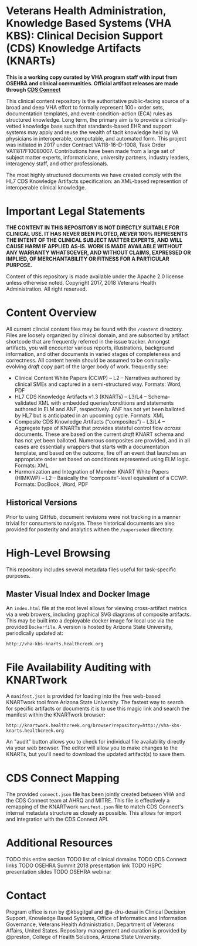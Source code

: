 ﻿# Veterans Health Administration, Knowledge Based Systems (VHA KBS): Clinical Decision Support (CDS) Knowledge Artifacts (KNARTs)

**This is a working copy curated by VHA program staff with input from OSEHRA and clinical communities. Official artifact releases are made through [CDS Connect](https://cds.ahrq.gov/cdsconnect/explore)**

This clinical content repository is the authoritative public-facing source of a broad and deep VHA effort to formally represent 100+ order sets, documentation templates, and event-condition-action (ECA) rules as structured knowledge. Long term, the primary aim is to provide a clinically-vetted knowledge base such that standards-based EHR and support systems may apply and reuse the wealth of tacit knowledge held by VA physicians in interoperable, computable, and automated form. This project was initiated in 2017 under Contract VA118-16-D-1008, Task Order VA11817F10080007. Contributions have been made from a large set of subject matter experts, informaticians, university partners, industry leaders, interagency staff, and other professionals.

The most highly structured documents we have created comply with the HL7 CDS Knowledge Artifacts specification: an XML-based represention of interoperable clinical knowledge.


# Important Legal Statements
**THE CONTENT IN THIS REPOSITORY IS NOT DIRECTLY SUITABLE FOR CLINICAL USE. IT HAS NEVER BEEN PILOTED, _NEVER_ 100% REPRESENTS THE INTENT OF THE CLINICAL SUBJECT MATTER EXPERTS, AND WILL CAUSE HARM IF APPLIED AS-IS. WORK IS MADE AVAILABLE WITHOUT ANY WARRANTY WHATSOEVER, AND WITHOUT CLAIMS, EXPRESSED OR IMPLIED, OF MERCHANTABILITY OR FITNESS FOR A PARTICULAR PURPOSE.**

Content of this repository is made available under the Apache 2.0 license unless otherwise noted. Copyright 2017, 2018 Veterans Health Administration. All right reserved.


# Content Overview 
All current clincial content files may be found with the `/content` directory. Files are loosely organized by clinical domain, and are subsorted by artifact shortcode that are frequently referred in the issue tracker. Amongst artifacts, you will encounter various reports, illustrations, background information, and other documents in varied stages of completeness and correctness. All content herein should be assumed to be coninually-evolving _draft_ copy part of the larger body of work. 
frequently see:
 
 * Clinical Content White Papers (CCWP) – L2 – Narratives authored by clinical SMEs and captured in a semi-structured way. Formats: Word, PDF
 * HL7 CDS Knowledge Artifacts v1.3 (KNARTs) – L3/L4 – Schema-validated XML with embedded queries/conditions and statements authored in ELM and ANF, respectively. ANF has not yet been balloted by HL7 but is anticipated in an upcoming cycle. Formats: XML
 * Composite CDS Knowledge Artifacts (“composites”) – L3/L4 – Aggregate type of KNARTs that provides stateful control flow *across* documents. These are based on the current *draft* KNART schema and has not yet been balloted. Numerous composites are provided, and in all cases are essentially wrappers that starts with a documentation template, and based on the outcome, fire off an event that launches an appropriate order set based on conditionts represented using ELM logic. Formats: XML
 * Harmonization and Integration of Member KNART White Papers (HIMKWP) – L2 – Basically the “composite”-level equivalent of a CCWP. Formats: DocBook, Word, PDF

## Historical Versions
Prior to using GitHub, document revisions were not tracking in a manner trivial for consumers to navigate. These historical documents are also provided for posterity and analytics withen the `/superseded` directory.

# High-Level Browsing
This repository includes several metadata files useful for task-specific purposes.

## Master Visual Index and Docker Image
An `index.html` file at the root level allows for viewing cross-artifact metrics via a web browers, including graphical SVG diagrams of composite artifacts. This may be built into a deployable docker image for local use via the provided `Dockerfile`. A version is hosted by Arizona State University, periodically updated at:

	http://vha-kbs-knarts.healthcreek.org
	

# File Availability Auditing with KNARTwork
A `manifest.json` is provided for loading into the free web-based KNARTwork tool from Arizona State University. The fastest way to search for specific artifacts or documents it is to use this magic link and search the manifest within the KNARTwork browser:

	http://knartwork.healthcreek.org/browser?repository=http://vha-kbs-knarts.healthcreek.org

An "audit" button allows you to check for individual file availability directly via your web browser. The editor will allow you to make changes to the KNARTs, but you'll need to download the updated artifact(s) to save them. 

# CDS Connect Mapping
The provided `connect.json` file has been jointly created between VHA and the CDS Connect team at AHRQ and MITRE. This file is effectively a remapping of the KNARTwork `manifest.json` file to match CDS Connect's internal metadata structure as closely as possible. This allows for import and integration with the CDS Connect API.

# Additional Resources

TODO this entire section
TODO list of clinical domains
TODO CDS Connect links
TODO OSEHRA Summit 2018 presentation link
TODO HSPC presentation slides
TODO OSEHRA webinar

# Contact

Program office is run by @kbsgitgal and @a-dru-desai in Clinical Decision Support, Knowledge Based Systems, Office of Informatics and Information Governance, Veterans Health Administration, Department of Veterans Affairs, United States. Repository management and curation is provided by @preston, College of Health Solutions, Arizona State University.






